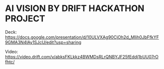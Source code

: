 # AI VISION BY DRIFT HACKATHON PROJECT

Deck: https://docs.google.com/presentation/d/10ULVXAg90CjOh2d_Mlih0JbFfkYF9GMA3N4lAy1SJcU/edit?usp=sharing

Video: https://video.drift.com/v/abksFKLkkz4BWMDsRLrQNBYJF25fEddj1bUU07rOfhtc/
